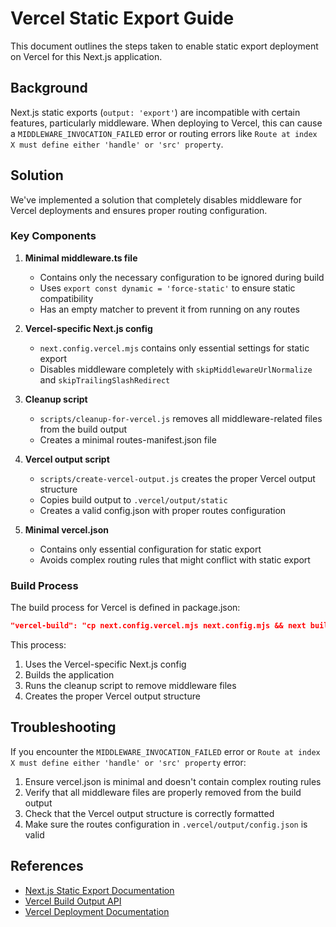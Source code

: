 # Vercel Static Export Guide

This document outlines the steps taken to enable static export deployment on Vercel for this Next.js application.

## Background

Next.js static exports (`output: 'export'`) are incompatible with certain features, particularly middleware. When deploying to Vercel, this can cause a `MIDDLEWARE_INVOCATION_FAILED` error or routing errors like `Route at index X must define either 'handle' or 'src' property`.

## Solution

We've implemented a solution that completely disables middleware for Vercel deployments and ensures proper routing configuration.

### Key Components

1. **Minimal middleware.ts file**
   - Contains only the necessary configuration to be ignored during build
   - Uses `export const dynamic = 'force-static'` to ensure static compatibility
   - Has an empty matcher to prevent it from running on any routes

2. **Vercel-specific Next.js config**
   - `next.config.vercel.mjs` contains only essential settings for static export
   - Disables middleware completely with `skipMiddlewareUrlNormalize` and `skipTrailingSlashRedirect`

3. **Cleanup script**
   - `scripts/cleanup-for-vercel.js` removes all middleware-related files from the build output
   - Creates a minimal routes-manifest.json file

4. **Vercel output script**
   - `scripts/create-vercel-output.js` creates the proper Vercel output structure
   - Copies build output to `.vercel/output/static`
   - Creates a valid config.json with proper routes configuration

5. **Minimal vercel.json**
   - Contains only essential configuration for static export
   - Avoids complex routing rules that might conflict with static export

### Build Process

The build process for Vercel is defined in package.json:

```json
"vercel-build": "cp next.config.vercel.mjs next.config.mjs && next build && node scripts/cleanup-for-vercel.js && node scripts/create-vercel-output.js"
```

This process:
1. Uses the Vercel-specific Next.js config
2. Builds the application
3. Runs the cleanup script to remove middleware files
4. Creates the proper Vercel output structure

## Troubleshooting

If you encounter the `MIDDLEWARE_INVOCATION_FAILED` error or `Route at index X must define either 'handle' or 'src' property` error:

1. Ensure vercel.json is minimal and doesn't contain complex routing rules
2. Verify that all middleware files are properly removed from the build output
3. Check that the Vercel output structure is correctly formatted
4. Make sure the routes configuration in `.vercel/output/config.json` is valid

## References

- [Next.js Static Export Documentation](https://nextjs.org/docs/app/building-your-application/deploying/static-exports)
- [Vercel Build Output API](https://vercel.com/docs/build-output-api/v3)
- [Vercel Deployment Documentation](https://vercel.com/docs/deployments/overview) 